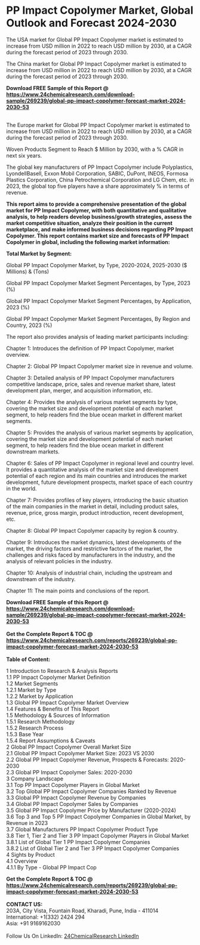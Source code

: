 <h1>PP Impact Copolymer Market, Global Outlook and Forecast 2024-2030</h1><p>The USA market for Global PP Impact Copolymer market is estimated to increase from USD million in 2022 to reach USD million by 2030, at a CAGR during the forecast period of 2023 through 2030.</p><p>
</p><p>The China market for Global PP Impact Copolymer market is estimated to increase from USD million in 2022 to reach USD million by 2030, at a CAGR during the forecast period of 2023 through 2030.</p><div><b>Download FREE Sample of this Report @ 
            <a href="https://www.24chemicalresearch.com/download-sample/269239/global-pp-impact-copolymer-forecast-market-2024-2030-53">
            https://www.24chemicalresearch.com/download-sample/269239/global-pp-impact-copolymer-forecast-market-2024-2030-53</a></b></div><br><p>
</p><p>The Europe market for Global PP Impact Copolymer market is estimated to increase from USD million in 2022 to reach USD million by 2030, at a CAGR during the forecast period of 2023 through 2030.</p><p>
Woven Products Segment to Reach $ Million by 2030, with a % CAGR in next six years.</p><p>
The global key manufacturers of PP Impact Copolymer include Polyplastics, LyondellBasell, Exxon Mobil Corporation, SABIC, DuPont, INEOS, Formosa Plastics Corporation, China Petrochemical Corporation and LG Chem, etc. in 2023, the global top five players have a share approximately % in terms of revenue.</p><p>
<strong>This report aims to provide a comprehensive presentation of the global market for PP Impact Copolymer, with both quantitative and qualitative analysis, to help readers develop business/growth strategies, assess the market competitive situation, analyze their position in the current marketplace, and make informed business decisions regarding PP Impact Copolymer. This report contains market size and forecasts of PP Impact Copolymer in global, including the following market information:</strong></p><p>
</p><p>
<strong>Total Market by Segment:</strong></p><p>
Global PP Impact Copolymer Market, by Type, 2020-2024, 2025-2030 ($ Millions) &amp; (Tons)</p><p>
Global PP Impact Copolymer Market Segment Percentages, by Type, 2023 (%)</p><p>
</p><p>
Global PP Impact Copolymer Market Segment Percentages, by Application, 2023 (%)</p><p>
</p><p>
Global PP Impact Copolymer Market Segment Percentages, By Region and Country, 2023 (%)</p><p>
</p><p>
The report also provides analysis of leading market participants including:</p><p>
</p><p>
</p><p>
Chapter 1: Introduces the definition of PP Impact Copolymer, market overview.</p><p>
Chapter 2: Global PP Impact Copolymer market size in revenue and volume.</p><p>
Chapter 3: Detailed analysis of PP Impact Copolymer manufacturers competitive landscape, price, sales and revenue market share, latest development plan, merger, and acquisition information, etc.</p><p>
Chapter 4: Provides the analysis of various market segments by type, covering the market size and development potential of each market segment, to help readers find the blue ocean market in different market segments.</p><p>
Chapter 5: Provides the analysis of various market segments by application, covering the market size and development potential of each market segment, to help readers find the blue ocean market in different downstream markets.</p><p>
Chapter 6: Sales of PP Impact Copolymer in regional level and country level. It provides a quantitative analysis of the market size and development potential of each region and its main countries and introduces the market development, future development prospects, market space of each country in the world.</p><p>
Chapter 7: Provides profiles of key players, introducing the basic situation of the main companies in the market in detail, including product sales, revenue, price, gross margin, product introduction, recent development, etc.</p><p>
Chapter 8: Global PP Impact Copolymer capacity by region &amp; country.</p><p>
Chapter 9: Introduces the market dynamics, latest developments of the market, the driving factors and restrictive factors of the market, the challenges and risks faced by manufacturers in the industry, and the analysis of relevant policies in the industry.</p><p>
Chapter 10: Analysis of industrial chain, including the upstream and downstream of the industry.</p><p>
Chapter 11: The main points and conclusions of the report.</p><div><b>Download FREE Sample of this Report @ 
            <a href="https://www.24chemicalresearch.com/download-sample/269239/global-pp-impact-copolymer-forecast-market-2024-2030-53">
            https://www.24chemicalresearch.com/download-sample/269239/global-pp-impact-copolymer-forecast-market-2024-2030-53</a></b></div><br><div><b>Get the Complete Report & TOC @ 
            <a href="https://www.24chemicalresearch.com/reports/269239/global-pp-impact-copolymer-forecast-market-2024-2030-53">
            https://www.24chemicalresearch.com/reports/269239/global-pp-impact-copolymer-forecast-market-2024-2030-53</a></b></div><br>
            <b>Table of Content:</b><p>1 Introduction to Research & Analysis Reports<br />
    1.1 PP Impact Copolymer Market Definition<br />
    1.2 Market Segments<br />
        1.2.1 Market by Type<br />
        1.2.2 Market by Application<br />
    1.3 Global PP Impact Copolymer Market Overview<br />
    1.4 Features & Benefits of This Report<br />
    1.5 Methodology & Sources of Information<br />
        1.5.1 Research Methodology<br />
        1.5.2 Research Process<br />
        1.5.3 Base Year<br />
        1.5.4 Report Assumptions & Caveats<br />
2 Global PP Impact Copolymer Overall Market Size<br />
    2.1 Global PP Impact Copolymer Market Size: 2023 VS 2030<br />
    2.2 Global PP Impact Copolymer Revenue, Prospects & Forecasts: 2020-2030<br />
    2.3 Global PP Impact Copolymer Sales: 2020-2030<br />
3 Company Landscape<br />
    3.1 Top PP Impact Copolymer Players in Global Market<br />
    3.2 Top Global PP Impact Copolymer Companies Ranked by Revenue<br />
    3.3 Global PP Impact Copolymer Revenue by Companies<br />
    3.4 Global PP Impact Copolymer Sales by Companies<br />
    3.5 Global PP Impact Copolymer Price by Manufacturer (2020-2024)<br />
    3.6 Top 3 and Top 5 PP Impact Copolymer Companies in Global Market, by Revenue in 2023<br />
    3.7 Global Manufacturers PP Impact Copolymer Product Type<br />
    3.8 Tier 1, Tier 2 and Tier 3 PP Impact Copolymer Players in Global Market<br />
        3.8.1 List of Global Tier 1 PP Impact Copolymer Companies<br />
        3.8.2 List of Global Tier 2 and Tier 3 PP Impact Copolymer Companies<br />
4 Sights by Product<br />
    4.1 Overview<br />
        4.1.1 By Type - Global PP Impact Cop</p><div><b>Get the Complete Report & TOC @ 
            <a href="https://www.24chemicalresearch.com/reports/269239/global-pp-impact-copolymer-forecast-market-2024-2030-53">
            https://www.24chemicalresearch.com/reports/269239/global-pp-impact-copolymer-forecast-market-2024-2030-53</a></b></div><br><b>CONTACT US:</b><br>
            203A, City Vista, Fountain Road, Kharadi, Pune, India - 411014<br>
            International: +1(332) 2424 294<br>
            Asia: +91 9169162030 <br><br>
            Follow Us On LinkedIn: <a href="https://www.linkedin.com/company/24chemicalresearch/">24ChemicalResearch LinkedIn</a>